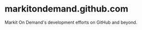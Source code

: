 markitondemand.github.com
=========================

Markit On Demand's development efforts on GitHub and beyond.
